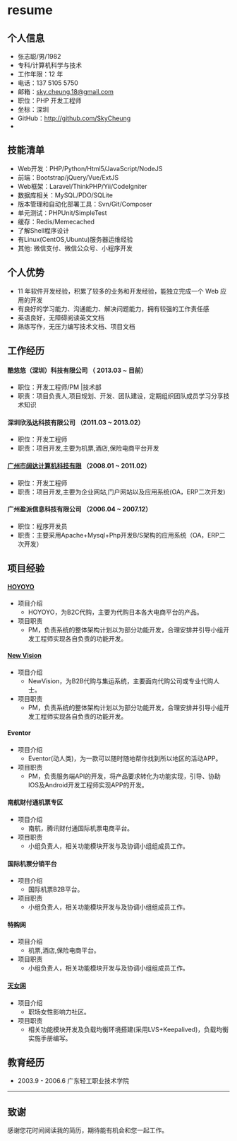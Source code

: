 # resume

## 个人信息

- 张志聪/男/1982
- 专科/计算机科学与技术 
- 工作年限：12 年
- 电话：137 5105 5750
- 邮箱：sky.cheung.18@gmail.com
- 职位：PHP 开发工程师
- 坐标：深圳
- GitHub：http://github.com/SkyCheung
- 

## 技能清单

- Web开发：PHP/Python/Html5/JavaScript/NodeJS
- 前端：Bootstrap/jQuery/Vue/ExtJS
- Web框架：Laravel/ThinkPHP/Yii/CodeIgniter
- 数据库相关：MySQL/PDO/SQLite
- 版本管理和自动化部署工具：Svn/Git/Composer
- 单元测试：PHPUnit/SimpleTest
- 缓存：Redis/Memecached
- 了解Shell程序设计
- 有Linux(CentOS,Ubuntu)服务器运维经验
- 其他: 微信支付、微信公众号、小程序开发

## 个人优势

- 11 年软件开发经验，积累了较多的业务和开发经验，能独立完成一个 Web 应用的开发
- 有良好的学习能力、沟通能力、解决问题能力，拥有较强的工作责任感
- 英语良好，无障碍阅读英文文档
- 熟练写作，无压力编写技术文档、项目文档

## 工作经历

#### 酷悠悠（深圳）科技有限公司 （ 2013.03 ~ 目前）

- 职位：开发工程师/PM |技术部
- 职责：项目负责人,项目规划、开发、团队建设，定期组织团队成员学习分享技术知识 

#### 深圳欣泓达科技有限公司 （2011.03 ~ 2013.02）

- 职位：开发工程师
- 职责：项目开发,主要为机票,酒店,保险电商平台开发

#### [广州市阔达计算机科技有限](http://www.cootaa.com/) （2008.01 ~ 2011.02）

- 职位：开发工程师
- 职责：项目开发,主要为企业网站,门户网站以及应用系统(OA，ERP二次开发)

#### 广州盈派信息科技有限公司 （2006.04 ~ 2007.12）

- 职位：程序开发员
- 职责：主要采用Apache+Mysql+Php开发B/S架构的应用系统（OA，ERP二次开发）

## 项目经验

#### [HOYOYO](https://www.hoyoyo.com)

- 项目介绍
    - HOYOYO，为B2C代购，主要为代购日本各大电商平台的产品。
- 项目职责
    - PM，负责系统的整体架构计划以为部分功能开发，合理安排并引导小组开发工程师实现各自负责的功能开发。

#### [New Vision](https://www.nvsupplychain.com)

- 项目介绍
    - NewVision，为B2B代购与集运系统，主要面向代购公司或专业代购人士。
- 项目职责
    - PM，负责系统的整体架构计划以为部分功能开发，合理安排并引导小组开发工程师实现各自负责的功能开发。
    
#### Eventor

- 项目介绍
    - Eventor(动人类)，为一款可以随时随地帮你找到所以地区的活动APP。
- 项目职责
    - PM，负责服务端API的开发，将产品要求转化为功能实现，引导、协助IOS及Android开发工程师实现APP的开发。   
    
#### 南航财付通机票专区

- 项目介绍
    - 南航，腾讯财付通国际机票电商平台。
- 项目职责
    - 小组负责人，相关功能模块开发与及协调小组组成员工作。

#### 国际机票分销平台

- 项目介绍
    - 国际机票B2B平台。
- 项目职责
    - 小组负责人，相关功能模块开发与及协调小组组成员工作。

#### 特购网

- 项目介绍
    - 机票,酒店,保险电商平台。
- 项目职责
    - 小组负责人，相关功能模块开发与及协调小组组成员工作。

#### [天女网](http://www.tiannv.com)

- 项目介绍
    - 职场女性影响力社区。
- 项目职责
    - 相关功能模块开发及负载均衡环境搭建(采用LVS+Keepalived)，负载均衡实施手册编写。

## 教育经历

- 2003.9 - 2006.6 广东轻工职业技术学院

---    

## 致谢

感谢您花时间阅读我的简历，期待能有机会和您一起工作。
